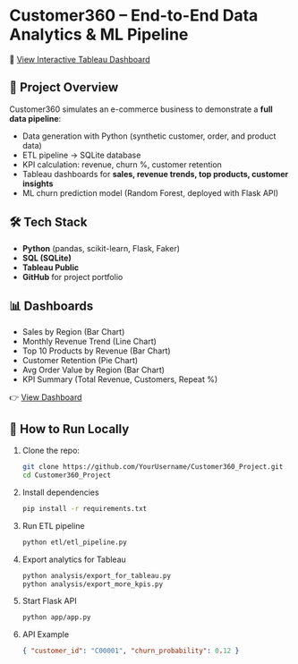 # Customer360 – End-to-End Data Analytics & ML Pipeline

🔗 [View Interactive Tableau Dashboard]([https://public.tableau.com/views/YourDashboardLinkHere](https://public.tableau.com/app/profile/jayanth.alluri/viz/Customer360AnalyticsDashboard/Dashboard1?publish=yes))

## 📌 Project Overview
Customer360 simulates an e-commerce business to demonstrate a **full data pipeline**:
- Data generation with Python (synthetic customer, order, and product data)
- ETL pipeline → SQLite database
- KPI calculation: revenue, churn %, customer retention
- Tableau dashboards for **sales, revenue trends, top products, customer insights**
- ML churn prediction model (Random Forest, deployed with Flask API)

## 🛠️ Tech Stack
- **Python** (pandas, scikit-learn, Flask, Faker)
- **SQL (SQLite)**
- **Tableau Public**
- **GitHub** for project portfolio

## 📊 Dashboards
- Sales by Region (Bar Chart)
- Monthly Revenue Trend (Line Chart)
- Top 10 Products by Revenue (Bar Chart)
- Customer Retention (Pie Chart)
- Avg Order Value by Region (Bar Chart)
- KPI Summary (Total Revenue, Customers, Repeat %)

👉 [View Dashboard](https://public.tableau.com/app/profile/jayanth.alluri/viz/Customer360AnalyticsDashboard/Dashboard1?publish=yes)

## 🚀 How to Run Locally
1. Clone the repo:
   ```bash
   git clone https://github.com/YourUsername/Customer360_Project.git
   cd Customer360_Project
2. Install dependencies
   ```bash
   pip install -r requirements.txt
3. Run ETL pipeline
   ```bash
   python etl/etl_pipeline.py
4. Export analytics for Tableau
   ```bash
   python analysis/export_for_tableau.py
   python analysis/export_more_kpis.py
5. Start Flask API
   ```bash
   python app/app.py
6. API Example
   ```json
   { "customer_id": "C00001", "churn_probability": 0.12 }



